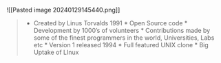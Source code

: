 ![[Pasted image 20240129145440.png]]
> * Created by Linus Torvalds 1991 * Open Source code * Development by 1000’s of volunteers * Contributions made by some of the finest programmers in the world, Universities, Labs etc * Version 1 released 1994 * Full featured UNIX clone * Big Uptake of LInux